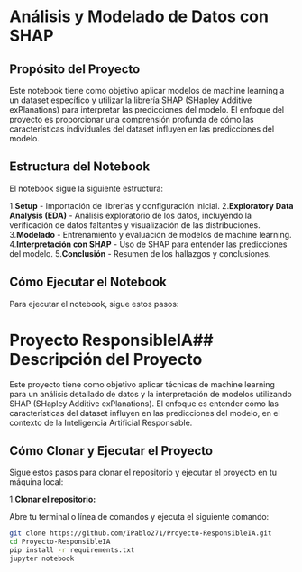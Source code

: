# Análisis y Modelado de Datos con SHAP
## Propósito del Proyecto
Este notebook tiene como objetivo aplicar modelos de machine learning a un dataset específico y utilizar la librería SHAP (SHapley Additive exPlanations) para interpretar las predicciones del modelo. El enfoque del proyecto es proporcionar una comprensión profunda de cómo las características individuales del dataset influyen en las predicciones del modelo.

## Estructura del Notebook

El notebook sigue la siguiente estructura:

1.**Setup**    - Importación de librerías y configuración inicial.
2.**Exploratory Data Analysis (EDA)**    - Análisis exploratorio de los datos, incluyendo la verificación de datos faltantes y visualización de las distribuciones.
3.**Modelado**    - Entrenamiento y evaluación de modelos de machine learning.
4.**Interpretación con SHAP**    - Uso de SHAP para entender las predicciones del modelo.
5.**Conclusión**    - Resumen de los hallazgos y conclusiones.

## Cómo Ejecutar el Notebook

Para ejecutar el notebook, sigue estos pasos:

# Proyecto ResponsibleIA## Descripción del Proyecto

Este proyecto tiene como objetivo aplicar técnicas de machine learning para un análisis detallado de datos y la interpretación de modelos utilizando SHAP (SHapley Additive exPlanations). El enfoque es entender cómo las características del dataset influyen en las predicciones del modelo, en el contexto de la Inteligencia Artificial Responsable.

## Cómo Clonar y Ejecutar el Proyecto

Sigue estos pasos para clonar el repositorio y ejecutar el proyecto en tu máquina local:

1.**Clonar el repositorio:**

   Abre tu terminal o línea de comandos y ejecuta el siguiente comando:

   ```bash
   git clone https://github.com/IPablo271/Proyecto-ResponsibleIA.git
   cd Proyecto-ResponsibleIA
   pip install -r requirements.txt
   jupyter notebook
   ```



